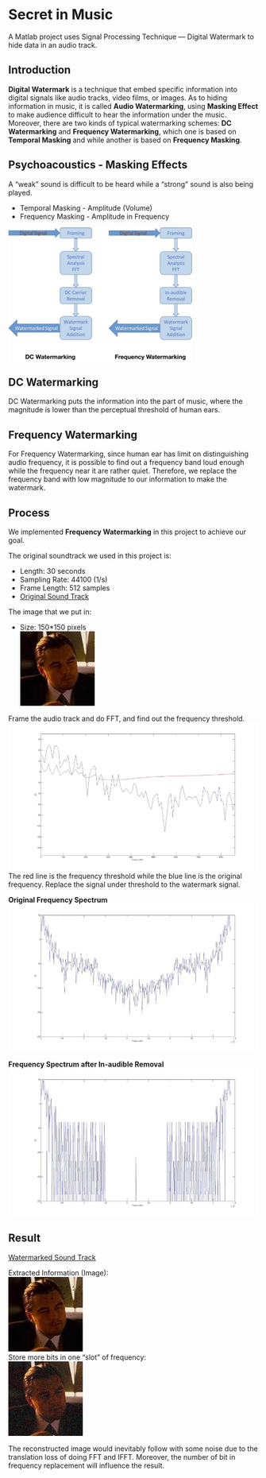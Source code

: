# Secret in Music
A Matlab project uses Signal Processing Technique — Digital Watermark to hide data in an audio track. 

## Introduction
**Digital Watermark** is a technique that embed specific information into digital signals like audio tracks, video films, or images. As to hiding information in music, it is called **Audio Watermarking**, using **Masking Effect** to make audience difficult to hear the information under the music. Moreover, there are two kinds of typical watermarking schemes: **DC Watermarking** and **Frequency Watermarking**, which one is based on **Temporal Masking** and while another is based on **Frequency Masking**. 

## Psychoacoustics - Masking Effects
A “weak” sound is difficult to be heard while a “strong” sound is also being played.

* Temporal Masking - Amplitude (Volume)
* Frequency Masking - Amplitude in Frequency
<img src="./images/flow.jpg" width="370" height="270" align="center">


## DC Watermarking
DC Watermarking puts the information into the part of music, where the magnitude is lower than the perceptual threshold of human ears. 

## Frequency Watermarking
For Frequency Watermarking, since human ear has limit on distinguishing audio frequency, it is possible to find out a frequency band loud enough while the frequency near it are rather quiet. Therefore, we replace the frequency band with low magnitude to our information to make the watermark.

## Process
We implemented **Frequency Watermarking** in this project to achieve our goal.

The original soundtrack we used in this project is:
* Length: 30 seconds
* Sampling Rate: 44100 (1/s)
* Frame Length: 512 samples
* [Original Sound Track](https://drive.google.com/file/d/0B_MhQboJITZGRzJiYWYydlZDc2s/view)

The image that we put in:
* Size: 150*150 pixels<br>
![](./images/leo_re.jpg)

Frame the audio track and do FFT, and find out the frequency threshold.<br>
<img src="./images/mask_signal.jpg" width="600" height="300" align="center">
The red line is the frequency threshold while the blue line is the original frequency. Replace the signal under threshold to the watermark signal.

**Original Frequency Spectrum**<br>
<img src="./images/original.jpg" width="600" height="300" align="center">

**Frequency Spectrum after In-audible Removal**<br>
<img src="./images/watermarked.jpg" width="600" height="300" align="center">

## Result
[Watermarked Sound Track](https://drive.google.com/file/d/0B_MhQboJITZGZml2STNoMlVWRzQ/view)

Extracted Information (Image):<br>
![](./images/extracted.jpg)<br>
Store more bits in one “slot” of frequency:<br>
![](./images/extracted4bit.jpg) <br>

The reconstructed image would inevitably follow with some noise due to the translation loss of doing FFT and IFFT. Moreover, the number of bit in frequency replacement will influence the result.


